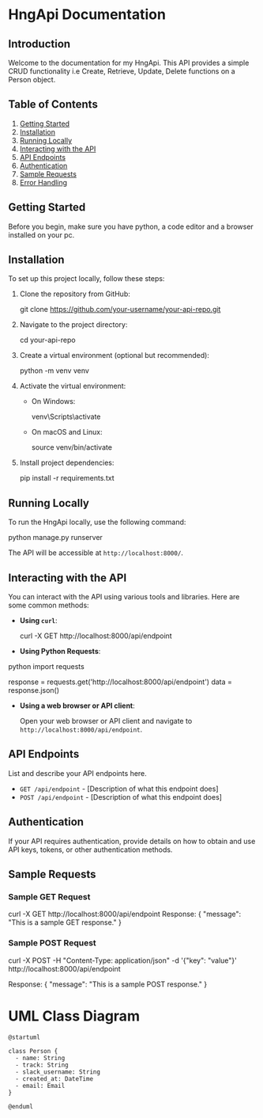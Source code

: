 
# HngApi Documentation

## Introduction

Welcome to the documentation for my HngApi. This API provides a simple CRUD functionality i.e Create, Retrieve, Update, Delete functions on a Person object.

## Table of Contents

1. [Getting Started](#getting-started)
2. [Installation](#installation)
3. [Running Locally](#running-locally)
4. [Interacting with the API](#interacting-with-the-api)
5. [API Endpoints](#api-endpoints)
6. [Authentication](#authentication)
7. [Sample Requests](#sample-requests)
8. [Error Handling](#error-handling)

## Getting Started

Before you begin, make sure you have python, a code editor and a browser installed on your pc.

## Installation

To set up this project locally, follow these steps:

1. Clone the repository from GitHub:

   
   git clone https://github.com/your-username/your-api-repo.git


2. Navigate to the project directory:

   
   cd your-api-repo


3. Create a virtual environment (optional but recommended):

   
   python -m venv venv


4. Activate the virtual environment:

   - On Windows:

     
     venv\Scripts\activate
    

   - On macOS and Linux:

     
     source venv/bin/activate
    

5. Install project dependencies:

   
   pip install -r requirements.txt


## Running Locally

To run the HngApi locally, use the following command:


python manage.py runserver

The API will be accessible at `http://localhost:8000/`.

## Interacting with the API

You can interact with the API using various tools and libraries. Here are some common methods:

- **Using `curl`**:

  
  curl -X GET http://localhost:8000/api/endpoint


- **Using Python Requests**:

python
  import requests

  response = requests.get('http://localhost:8000/api/endpoint')
  data = response.json()


- **Using a web browser or API client**:

  Open your web browser or API client and navigate to `http://localhost:8000/api/endpoint`.

## API Endpoints

List and describe your API endpoints here.

- `GET /api/endpoint` - [Description of what this endpoint does]
- `POST /api/endpoint` - [Description of what this endpoint does]

## Authentication

If your API requires authentication, provide details on how to obtain and use API keys, tokens, or other authentication methods.

## Sample Requests

### Sample GET Request


curl -X GET http://localhost:8000/api/endpoint
Response:
{
  "message": "This is a sample GET response."
}

### Sample POST Request


curl -X POST -H "Content-Type: application/json" -d '{"key": "value"}' http://localhost:8000/api/endpoint

Response:
{
  "message": "This is a sample POST response."
}

# UML Class Diagram

```plantuml
@startuml

class Person {
  - name: String
  - track: String
  - slack_username: String
  - created_at: DateTime
  - email: Email
}

@enduml

